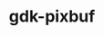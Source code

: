 ---
title: "gdk-pixbuf"
layout: cache
categories: [package, develop]
meta: {"compilers": ["gcc@=11.4.0"], "num_specs": 6, "num_specs_by_stack": {"e4s": 6, "root": 6}, "oss": ["ubuntu22.04"], "platforms": ["linux"], "stacks": ["e4s", "root"], "targets": ["x86_64_v3"], "versions": ["2.42.12"]}
spec_details: [{"compiler": "gcc@=11.4.0", "hash": "ajzwtpjullsnhy7mzbwqulks3darting", "os": "ubuntu22.04", "platform": "linux", "size": "-", "stacks": ["e4s", "root"], "target": "x86_64_v3", "variants": ["build_system=meson", "buildtype=release", "default_library=shared", "~man", "~strip", "~tiff"], "versions": ["2.42.12"]}, {"compiler": "gcc@=11.4.0", "hash": "d222t3xer5dcrvlkpojiplgzura2dkvl", "os": "ubuntu22.04", "platform": "linux", "size": "-", "stacks": ["e4s", "root"], "target": "x86_64_v3", "variants": ["build_system=meson", "buildtype=release", "default_library=shared", "~man", "~strip", "~tiff"], "versions": ["2.42.12"]}, {"compiler": "gcc@=11.4.0", "hash": "e6salhi7arncgqgrvba6llj6a6kf2qat", "os": "ubuntu22.04", "platform": "linux", "size": "-", "stacks": ["e4s", "root"], "target": "x86_64_v3", "variants": ["build_system=meson", "buildtype=release", "default_library=shared", "~man", "~strip", "~tiff"], "versions": ["2.42.12"]}, {"compiler": "gcc@=11.4.0", "hash": "iautwhfrt66z6moymbyibb7vfo44nlrc", "os": "ubuntu22.04", "platform": "linux", "size": "-", "stacks": ["e4s", "root"], "target": "x86_64_v3", "variants": ["build_system=meson", "buildtype=release", "default_library=shared", "~man", "~strip", "~tiff"], "versions": ["2.42.12"]}, {"compiler": "gcc@=11.4.0", "hash": "p3gtt57qefltu3h6hf2ixax6hpitjusg", "os": "ubuntu22.04", "platform": "linux", "size": "-", "stacks": ["e4s", "root"], "target": "x86_64_v3", "variants": ["build_system=meson", "buildtype=release", "default_library=shared", "~man", "~strip", "~tiff"], "versions": ["2.42.12"]}, {"compiler": "gcc@=11.4.0", "hash": "skwznbkpeq2bxwxzor2p73absrq7qljg", "os": "ubuntu22.04", "platform": "linux", "size": "-", "stacks": ["e4s", "root"], "target": "x86_64_v3", "variants": ["build_system=meson", "buildtype=release", "default_library=shared", "~man", "~strip", "~tiff"], "versions": ["2.42.12"]}]
---
